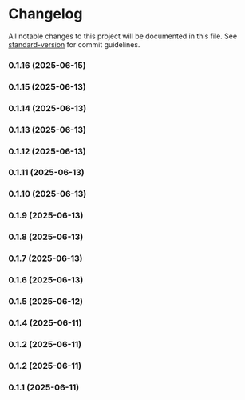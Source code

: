 # Changelog

All notable changes to this project will be documented in this file. See [standard-version](https://github.com/conventional-changelog/standard-version) for commit guidelines.

### 0.1.16 (2025-06-15)

### 0.1.15 (2025-06-13)

### 0.1.14 (2025-06-13)

### 0.1.13 (2025-06-13)

### 0.1.12 (2025-06-13)

### 0.1.11 (2025-06-13)

### 0.1.10 (2025-06-13)

### 0.1.9 (2025-06-13)

### 0.1.8 (2025-06-13)

### 0.1.7 (2025-06-13)

### 0.1.6 (2025-06-13)

### 0.1.5 (2025-06-12)

### 0.1.4 (2025-06-11)

### 0.1.2 (2025-06-11)

### 0.1.2 (2025-06-11)

### 0.1.1 (2025-06-11)

